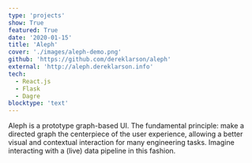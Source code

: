 ```yaml
---
type: 'projects'
show: True
featured: True
date: '2020-01-15'
title: 'Aleph'
cover: './images/aleph-demo.png'
github: 'https://github.com/dereklarson/aleph'
external: 'http://aleph.dereklarson.info'
tech:
  - React.js
  - Flask
  - Dagre
blocktype: 'text'
---
```


Aleph is a prototype graph-based UI. The fundamental principle: make a directed graph
the centerpiece of the user experience, allowing a better visual and contextual
interaction for many engineering tasks. Imagine interacting with a (live) data pipeline
in this fashion.
